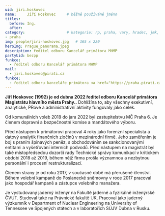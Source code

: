 ```yaml
---
uid: jiri.hoskovec
name:     Jiří Hoskovec  	# běžně používáné jméno
titles:
  before: Ing. 
  after:
category:                 	# kategorie: rp, praha, vary, hradec, jmk, senat
- praha
img: people/jiri-hoskovec.jpg   # 165 x 220
heroImg: Prague_panorama.jpeg
description: ředitel odboru Kancelář primátora MHMP
partyUid: bezpp
funkce: 
  - ředitel odboru Kancelář primátora MHMP
mail:
  - jiri.hoskovec@pirati.cz
funkce:
  - ředitel odboru kanceláře primátora <a href="https://praha.pirati.cz/lide/zdenek-hrib.html">Zdeňka Hřiba</a>		  
---
```


**Jiří Hoskovec (1992) je od dubna 2022 ředitel odboru Kancelář primátora Magistrátu hlavního města Prahy..** Dohlížína to, aby všechny exekutivní, analytické, PRové a administrativní aktivity fungovaly jako celek.

Od komunálních voleb 2018 do jara 2022 byl zastupitelstvu MČ Praha 6. Je členem dopravní a bezpečnostní komise a mandátového výboru.

Před nástupem k primátorovi pracoval 4 roky jako forenzní specialista a datový analytik finančních zločinů v mezinárodní firmě. Jeho zaměřením je boj s praním špinavých peněz, s obchodováním se sankcionovanými entitami a vyšetřování interních podvodů. Před nástupem na magistrát byl také místopředsedou dozorčí rady Technické správy komunikací v kritickém období 2018 až 2019, během nějž firma prošla významnou a nezbytnou personální i procesní restrukturalizací.

Členem strany je od roku 2017, v současné době má přerušené členství. Během volební kampaně do Poslanecké sněmovny v roce 2017 pracoval jako hospodář kampaně a zástupce volebního manažera.

Je vystudovaný jaderný inženýr na Fakultě jaderné a fyzikálně inženýrské ČVUT. Studoval také na Právnické fakultě UK. Pracoval jako jaderný výzkumník v Department of Nuclear Engineering na University of Tennessee ve Spojených státech a v laboratořích SÚJV Dubna v Rusku.
